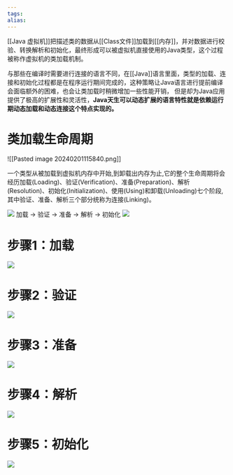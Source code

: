 ```yaml
---
tags: 
alias:
---
```


[[Java 虚拟机]]把描述类的数据从[[Class文件]]加载到[[内存]]，并对数据进行校验、转换解析和初始化，最终形成可以被虚拟机直接使用的Java类型，这个过程被称作虚拟机的类加载机制。

与那些在编译时需要进行连接的语言不同，在[[Java]]语言里面，类型的加载、连接和初始化过程都是在程序运行期间完成的，这种策略让Java语言进行提前编译会面临额外的困难，也会让类加载时稍微增加一些性能开销， 但是却为Java应用提供了极高的扩展性和灵活性，**Java天生可以动态扩展的语言特性就是依赖运行期动态加载和动态连接这个特点实现的。**

# 类加载生命周期

![[Pasted image 20240201115840.png]]

一个类型从被加载到虚拟机内存中开始,到卸载出内存为止,它的整个生命周期将会经历加载(Loading)、验证(Verification)、准备(Preparation)、解析(Resolution)、初始化(Initialization)、使用(Using)和卸载(Unloading)七个阶段,其中验证、准备、解析三个部分统称为连接(Linking)。



![](https://upload-images.jianshu.io/upload_images/944365-31072687a32f8861.png?imageMogr2/auto-orient/strip|imageView2/2/format/webp)
加载 -> 验证 -> 准备 -> 解析 -> 初始化
![](https://upload-images.jianshu.io/upload_images/944365-6f1d148aa90ea914.png?imageMogr2/auto-orient/strip|imageView2/2/format/webp)

# 步骤1：加载
![](https://upload-images.jianshu.io/upload_images/944365-248b92b723ae3aa6.png?imageMogr2/auto-orient/strip|imageView2/2/format/webp)

# 步骤2：验证
![](https://upload-images.jianshu.io/upload_images/944365-09f423a9f9e47af7.png?imageMogr2/auto-orient/strip|imageView2/2/format/webp)
# 步骤3：准备
![](https://upload-images.jianshu.io/upload_images/944365-f700de8a0d2b4ef0.png?imageMogr2/auto-orient/strip|imageView2/2/format/webp)
# 步骤4：解析
![](https://upload-images.jianshu.io/upload_images/944365-ae7602d88369eae8.png?imageMogr2/auto-orient/strip|imageView2/2/format/webp)
# 步骤5：初始化
![](https://upload-images.jianshu.io/upload_images/944365-3064969a380dde0b.png?imageMogr2/auto-orient/strip|imageView2/2/format/webp)











